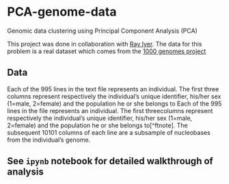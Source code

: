 # PCA-genome-data
Genomic data clustering using Principal Component Analysis (PCA)

This project was done in collaboration with [Ray Iyer](www.linkedin.com/in/%7Eiyer). The data for this problem is a real dataset which comes from the [1000 genomes project](https://www.internationalgenome.org/)

## Data 
Each of the 995 lines in the text file represents an individual.  The first three columns represent respectively the individual’s unique identifier, his/her sex (1=male, 2=female) and the population he or she belongs to Each of the 995 lines in the file represents an individual. The first threecolumns represent respectively the individual’s unique identifier,  his/her sex (1=male,  2=female) and the population he or she belongs to[^ftnote]. The subsequent 10101 columns of each line are a subsample of nucleobases from the individual’s genome.

## See `ipynb` notebook for detailed walkthrough of analysis
